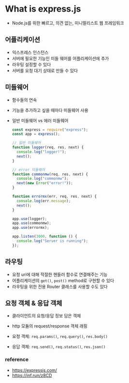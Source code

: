 # What is express.js

- Node.js를 위한 빠르고, 의견 없는, 미니멀리스트 웹 프레임워크

## 어플리케이션

- 익스프레스 인스턴스
- 서버에 필요한 기능인 미들 웨어를 어플리케이션에 추가
- 라우팅 설정할 수 있다
- 서버를 요청 대기 상태로 만들 수 있다

## 미들웨어

- 함수들의 연속
- 기능을 추가하고 싶을 때마다 미들웨어 사용
- 일반 미들웨어 vs 에러 미들웨어

  ```javascript
  const express = require("express");
  const app = express();

  // 일반 미들웨어
  function logger(req, res, next) {
    console.log("logger!");
    next();
  }

  // error 미들웨어
  function commonmw(req, res, next) {
    console.log("commonmw");
    next(new Error("error!"));
  }

  function errormx(err, req, res, next) {
    console.log(err.message);
    next();
  }

  app.use(logger);
  app.use(commonmw);
  app.use(errormx);

  app.listen(3000, function () {
    console.log("Server is running");
  });
  ```

## 라우팅

- 요청 uri에 대해 적절한 핸들러 함수로 연결해주는 기능
- 어플리케이션의 `get()`, `post()` method로 구현할 수 있다
- 라우팅을 위한 전용 Router 클래스를 사용할 수도 있다

## 요청 객체 & 응답 객체

- 클라이언트의 요청/응답 정보 담은 객체
- http 모듈의 request/response 객체 래핑

- 요청 객체: `req.params()`, `req.query()`, `res.body()`
- 응답 객체: `req.send()`, `req.status()`, `res.json()`

### reference

- https://expressjs.com/
- https://inf.run/z8CD
